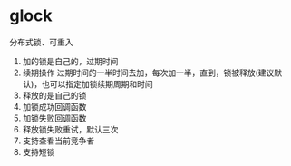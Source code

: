 # glock
分布式锁、可重入

1. 加的锁是自己的，过期时间
2. 续期操作 过期时间的一半时间去加，每次加一半，直到，锁被释放(建议默认)，也可以指定加锁续期周期和时间
3. 释放的是自己的锁
4. 加锁成功回调函数
5. 加锁失败回调函数
6. 释放锁失败重试，默认三次
7. 支持查看当前竞争者
8. 支持短锁